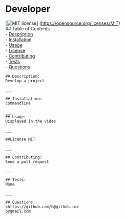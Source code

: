 # Developer <br>
  [![MIT license](https://img.shields.io/badge/License-MIT-green.svg)] (https://opensource.org/licenses/MIT) <br>
    ## Table of Contents <br>
    - [Description](#description)  
    - [Installation](#installation)  
    - [Usage](#usage)  
    - [License](#license)  
    - [Contributing](#contributing)  
    - [Tests](#tests)  
    - [Questions](#questions)  
    
    ## Description:
    Develop a project  

    ___  

    ## Installation:
    commandline  

    ___  
    ## Usage:
    Displayed in the video  

    ___  

    ##License MIT  

    ___  

    ## Contributing:
    Send a pull request  

    ___  

    ## Tests:
    None  

    ___  

    ## Questions:
    <https://github.com/b@github.io>  
    b@gmail.com
